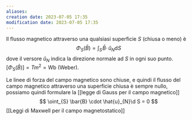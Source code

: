 ```yaml
---
aliases: 
creation date: 2023-07-05 17:35
modification date: 2023-07-05 17:35
---
```


Il flusso magnetico attraverso una qualsiasi superficie  $S$ (chiusa o meno) è
$$ \Phi_{S}(\bar{B}) = \int _{S} \! \bar{B} \cdot \, \hat{u}_{N} \mathrm{d}S  $$
dove il versore $\hat{u}_{N}$ indica la direzione normale ad $S$ in ogni suo punto.
$[\Phi_{S}(\bar{B})] = Tm^2 = \text{Wb}$ (Weber).

Le linee di forza del campo magnetico sono chiuse, e quindi il flusso del campo magnetico attraverso una superficie chiusa è sempre nullo, possiamo quindi formulare la [[legge di Gauss per il campo magnetico]] 
$$ \oint_{S} \bar{B} \cdot \hat{u}_{N}\d S = 0 $$
[[Leggi di Maxwell per il campo magnetostatico]] 